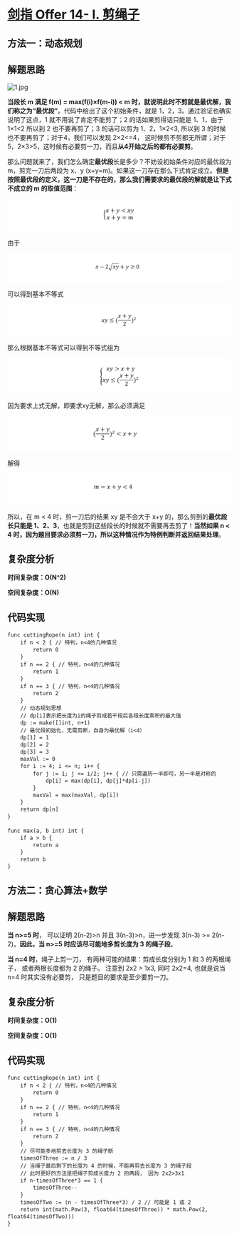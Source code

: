 # [剑指 Offer 14- I. 剪绳子](https://leetcode-cn.com/problems/jian-sheng-zi-lcof/)

## 方法一：动态规划

## 解题思路

![1.jpg](images/1619856597-QFTYyQ-1.jpg)

**当段长 m 满足 f(m) = max(f(i)×f(m-i)) < m 时，就说明此时不剪就是最优解，我们称之为“最优段”**。代码中给出了这个初始条件，就是 1，2，3。通过验证也确实说明了这点，1 就不用说了肯定不能剪了；2 的话如果剪得话只能是 1、1，由于 1×1<2 所以到 2 也不要再剪了；3 的话可以剪为 1、2，1×2<3, 所以到 3 的时候也不要再剪了；对于4，我们可以发现 2×2<=4， 这时候剪不剪都无所谓；对于5，2×3>5，这时候有必要剪一刀，而且**从4开始之后的都有必要剪**。

那么问题就来了，我们怎么确定**最优段**长是多少？不妨设初始条件对应的最优段为 m，剪完一刀后两段为 x、y (x+y=m)。如果这一刀存在那么下式肯定成立。**但是按照最优段的定义，这一刀是不存在的，那么我们需要求的最优段的解就是让下式不成立的 m 的取值范围**：

![image.png](images/1620191365-vOdPyG-image.png)

由于

![3.png](images/1619858248-CDjlha-3.png)

可以得到基本不等式

![4.png](images/1619858324-TlnIhu-4.png)

那么根据基本不等式可以得到不等式组为

![5.png](images/1619858446-xbrTzQ-5.png)

因为要求上式无解，即要求xy无解，那么必须满足

![6.png](images/1619858544-zgaSAm-6.png)

解得

![image.png](images/1619865475-Lnlmtm-image.png)

所以，在 m < 4 时，剪一刀后的结果 xy 是不会大于 x+y 的，那么剪到的**最优段长只能是 1、2、3**，也就是剪到这些段长的时候就不需要再去剪了！**当然如果 n < 4 时，因为题目要求必须剪一刀，所以这种情况作为特例判断并返回结果处理**。

## 复杂度分析

**时间复杂度：O(N^2)**

**空间复杂度：O(N)** 

## 代码实现

```golang
func cuttingRope(n int) int {
	if n < 2 { // 特判，n<4的几种情况
		return 0
	}
	if n == 2 { // 特判，n<4的几种情况
		return 1
	}
	if n == 3 { // 特判，n<4的几种情况
		return 2
	}
	// 动态规划思想
	// dp[i]表示把长度为i的绳子剪成若干段后各段长度乘积的最大值
	dp := make([]int, n+1)
	// 最优段初始化，无需剪断，自身为最优解（i<4）
	dp[1] = 1
	dp[2] = 2
	dp[3] = 3
	maxVal := 0
	for i := 4; i <= n; i++ {
		for j := 1; j <= i/2; j++ { // 只需遍历一半即可，另一半是对称的
			dp[i] = max(dp[i], dp[j]*dp[i-j])
		}
		maxVal = max(maxVal, dp[i])
	}
	return dp[n]
}

func max(a, b int) int {
	if a > b {
		return a
	}
	return b
}
```

## 方法二：贪心算法+数学

## 解题思路

**当 n>=5 时**， 可以证明 2(n-2)>n 并且 3(n-3)>n，进一步发现 3(n-3) >= 2(n-2)。**因此，当 n>=5 时应该尽可能地多剪长度为 3 的绳子段**。

**当 n=4 时**，绳子上剪一刀， 有两种可能的结果：剪成长度分别为 1 和 3 的两根绳子， 或者两根长度都为 2 的绳子。 注意到 2x2 > 1x3, 同时 2x2=4, 也就是说当 n=4 时其实没有必要剪， 只是题目的要求是至少要剪一刀。

## 复杂度分析

**时间复杂度：O(1)**

**空间复杂度：O(1)** 

## 代码实现

```golang
func cuttingRope(n int) int {
	if n < 2 { // 特判，n<4的几种情况
		return 0
	}
	if n == 2 { // 特判，n<4的几种情况
		return 1
	}
	if n == 3 { // 特判，n<4的几种情况
		return 2
	}
	// 尽可能多地剪去长度为 3 的绳子断
	timesOfThree := n / 3
	// 当绳子最后剩下的长度为 4 的时候，不能再剪去长度为 3 的绳子段
	// 此时更好的方法是把绳子剪成长度力 2 的两段， 因为 2x2>3x1
	if n-timesOfThree*3 == 1 {
		timesOfThree--
	}
	timesOfTwo := (n - timesOfThree*3) / 2 // 可能是 1 或 2
	return int(math.Pow(3, float64(timesOfThree)) * math.Pow(2, float64(timesOfTwo)))
}
```

